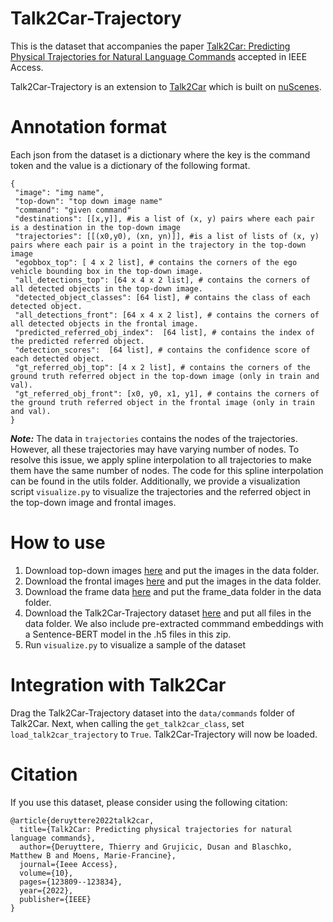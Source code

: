 # Talk2Car-Trajectory

This is the dataset that accompanies the paper [Talk2Car: Predicting Physical Trajectories for
Natural Language Commands](https://ieeexplore.ieee.org/stamp/stamp.jsp?arnumber=9961196) accepted in IEEE Access.

Talk2Car-Trajectory is an extension to [Talk2Car](https://github.com/talk2car/Talk2Car) which is built on [nuScenes](https://www.nuscenes.org/).

# Annotation format
Each json from the dataset is a dictionary where the key is the command token and the value is a dictionary of the following format.

```
{
 "image": "img name",
 "top-down": "top down image name"
 "command": "given command"
 "destinations": [[x,y]], #is a list of (x, y) pairs where each pair is a destination in the top-down image
 "trajectories": [[(x0,y0), (xn, yn)]], #is a list of lists of (x, y) pairs where each pair is a point in the trajectory in the top-down image
 "egobbox_top": [ 4 x 2 list], # contains the corners of the ego vehicle bounding box in the top-down image.
 "all_detections_top": [64 x 4 x 2 list], # contains the corners of all detected objects in the top-down image.
 "detected_object_classes": [64 list], # contains the class of each detected object.
 "all_detections_front": [64 x 4 x 2 list], # contains the corners of all detected objects in the frontal image.
 "predicted_referred_obj_index":  [64 list], # contains the index of the predicted referred object.
 "detection_scores":  [64 list], # contains the confidence score of each detected object.
 "gt_referred_obj_top": [4 x 2 list], # contains the corners of the ground truth referred object in the top-down image (only in train and val).
 "gt_referred_obj_front": [x0, y0, x1, y1], # contains the corners of the ground truth referred object in the frontal image (only in train and val).
}              
```

***Note:*** The data in `trajectories` contains the nodes of the trajectories. 
However, all these trajectories may have varying number of nodes. To resolve this issue, we apply spline interpolation to all trajectories to make them have the same number of nodes.
The code for this spline interpolation can be found in the utils folder.
Additionally, we provide a visualization script `visualize.py` to visualize the trajectories and the referred object in the top-down image and frontal images.

# How to use

1. Download top-down images [here](https://drive.google.com/file/d/1lrgghIVYPxCboZ77eTO8cdFcm_6mcZga/view?usp=sharing) and put the images in the data folder.
2. Download the frontal images [here](https://drive.google.com/file/d/1NkZB1yCya8yW1X326f28GqQRcxsDmXBa/view?usp=sharing) and put the images in the data folder.
3. Download the frame data [here](https://drive.google.com/file/d/1bLc_2T-KOyHLlD5TZ7XF8c4nZQntZEuk/view?usp=sharing) and put the frame_data folder in the data folder.
4. Download the Talk2Car-Trajectory dataset [here](https://drive.google.com/file/d/1Lj_9XXS4uVaXSoAKAE6e1ETn3yk9Uhn5/view?usp=sharing) and put all files in the data folder. We also include pre-extracted commmand embeddings with a Sentence-BERT model in the .h5 files in this zip.
5. Run `visualize.py` to visualize a sample of the dataset

# Integration with Talk2Car

Drag the Talk2Car-Trajectory dataset into the `data/commands` folder of Talk2Car.
Next, when calling the `get_talk2car_class`, set `load_talk2car_trajectory` to `True`.
Talk2Car-Trajectory will now be loaded.

# Citation
If you use this dataset, please consider using the following citation:

```
@article{deruyttere2022talk2car,
  title={Talk2Car: Predicting physical trajectories for natural language commands},
  author={Deruyttere, Thierry and Grujicic, Dusan and Blaschko, Matthew B and Moens, Marie-Francine},
  journal={Ieee Access},
  volume={10},
  pages={123809--123834},
  year={2022},
  publisher={IEEE}
}
```
